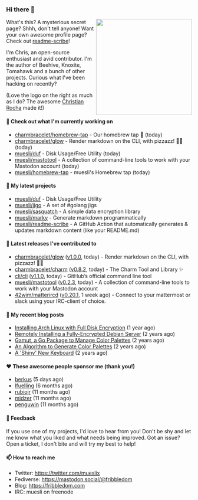 ### Hi there 👋

<img align="right" src="https://raw.githubusercontent.com/muesli/muesli/master/assets/termenv.png" width="260">

What's this? A mysterious secret page? Shhh, don't tell anyone!
Want your own awesome profile page? Check out [readme-scribe](https://github.com/muesli/readme-scribe)!

I'm Chris, an open-source enthusiast and avid contributor. I'm the author of Beehive, Knoxite, Tomahawk and a bunch
of other projects. Curious what I've been hacking on recently?

(Love the logo on the right as much as I do? The awesome [Christian Rocha](https://github.com/meowgorithm/) made it!)

#### 👷 Check out what I'm currently working on

- [charmbracelet/homebrew-tap](https://github.com/charmbracelet/homebrew-tap) - Our homebrew tap 🍺 (today)
- [charmbracelet/glow](https://github.com/charmbracelet/glow) - Render markdown on the CLI, with pizzazz! 💅🏻 (today)
- [muesli/duf](https://github.com/muesli/duf) - Disk Usage/Free Utility (today)
- [muesli/mastotool](https://github.com/muesli/mastotool) - A collection of command-line tools to work with your Mastodon account (today)
- [muesli/homebrew-tap](https://github.com/muesli/homebrew-tap) - muesli&#39;s Homebrew tap (today)

#### 🌱 My latest projects

- [muesli/duf](https://github.com/muesli/duf) - Disk Usage/Free Utility
- [muesli/jigo](https://github.com/muesli/jigo) - A set of #golang jigs
- [muesli/sasquatch](https://github.com/muesli/sasquatch) - A simple data encryption library
- [muesli/marky](https://github.com/muesli/marky) - Generate markdown programmatically
- [muesli/readme-scribe](https://github.com/muesli/readme-scribe) - A GitHub Action that automatically generates &amp; updates markdown content (like your README.md)

#### 🔭 Latest releases I've contributed to

- [charmbracelet/glow](https://github.com/charmbracelet/glow) ([v1.0.0](https://github.com/charmbracelet/glow/releases/tag/v1.0.0), today) - Render markdown on the CLI, with pizzazz! 💅🏻
- [charmbracelet/charm](https://github.com/charmbracelet/charm) ([v0.8.2](https://github.com/charmbracelet/charm/releases/tag/v0.8.2), today) - The Charm Tool and Library ✨
- [cli/cli](https://github.com/cli/cli) ([v1.1.0](https://github.com/cli/cli/releases/tag/v1.1.0), today) - GitHub’s official command line tool
- [muesli/mastotool](https://github.com/muesli/mastotool) ([v0.2.3](https://github.com/muesli/mastotool/releases/tag/v0.2.3), today) - A collection of command-line tools to work with your Mastodon account
- [42wim/matterircd](https://github.com/42wim/matterircd) ([v0.20.1](https://github.com/42wim/matterircd/releases/tag/v0.20.1), 1 week ago) - Connect to your mattermost or slack using your IRC-client of choice.

#### 📜 My recent blog posts

- [Installing Arch Linux with Full Disk Encryption](https://fribbledom.com/posts/encrypted-arch-install/) (1 year ago)
- [Remotely Installing a Fully-Encrypted Debian Server](https://fribbledom.com/posts/encrypted-remote-debian-install/) (2 years ago)
- [Gamut, a Go Package to Manage Color Palettes](https://fribbledom.com/posts/gamut-package-to-handle-color-palettes/) (2 years ago)
- [An Algorithm to Generate Color Palettes](https://fribbledom.com/posts/an-algorithm-to-generate-color-palettes/) (2 years ago)
- [A &#39;Shiny&#39; New Keyboard](https://fribbledom.com/posts/a-shiny-new-keyboard/) (2 years ago)

#### ❤️ These awesome people sponsor me (thank you!)

- [berkus](https://github.com/berkus) (5 days ago)
- [lfuelling](https://github.com/lfuelling) (6 months ago)
- [rubiojr](https://github.com/rubiojr) (11 months ago)
- [midzer](https://github.com/midzer) (11 months ago)
- [penguwin](https://github.com/penguwin) (11 months ago)

#### 💬 Feedback

If you use one of my projects, I'd love to hear from you! Don't be shy and let me know what you liked
and what needs being improved. Got an issue? Open a ticket, I don't bite and will try my best to help!

#### 📫 How to reach me

- Twitter: https://twitter.com/mueslix
- Fediverse: https://mastodon.social/@fribbledom
- Blog: https://fribbledom.com
- IRC: muesli on freenode
